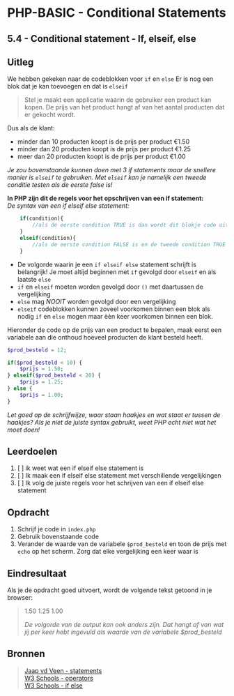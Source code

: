 # PHP-BASIC - Conditional Statements

## 5.4 - Conditional statement - If, elseif, else

## Uitleg

We hebben gekeken naar de codeblokken voor `if` en `else` Er is nog een blok dat je kan toevoegen en dat is `elseif`
>
>Stel je maakt een applicatie waarin de gebruiker een product kan kopen. De prijs van het product hangt af van het aantal producten dat er gekocht wordt.
>
Dus als de klant:

* minder dan 10 producten koopt is de prijs per product €1.50
* minder dan 20 producten koopt is de prijs per product €1.25
* meer dan 20 producten koopt is de prijs per product €1.00

_Je zou bovenstaande kunnen doen met 3 if statements maar de snellere manier is `elseif` te gebruiken. Met `elseif` kan je namelijk een tweede conditie testen als de eerste false is!_

**In PHP zijn dit de regels voor het opschrijven van een if statement:**  
_De syntax van een if elseif else statement:_  

```php
    if(condition){
        //als de eerste condition TRUE is dan wordt dit blokje code uitgevoerd en het tweede blokje code niet.
    }
    elseif(condition){
        //als de eerste condition FALSE is en de tweede condition TRUE is dan wordt dit blokje code uitgevoerd.
    }
```

* De volgorde waarin je een `if elseif else` statement schrijft is belangrijk!
Je moet altijd beginnen met `if` gevolgd door `elseif` en als laatste `else`
* `if` en `elseif` moeten worden gevolgd door `()` met daartussen de vergelijking
* `else` mag _NOOIT_ worden gevolgd door een vergelijking
* `elseif` codeblokken kunnen zoveel voorkomen binnen een blok als nodig `if` en `else` mogen maar èèn keer voorkomen binnen een blok.
>
Hieronder de code op de prijs van een product te bepalen, maak eerst een variabele aan die onthoud hoeveel producten de klant besteld heeft.

```php
$prod_besteld = 12;

if($prod_besteld < 10) {
    $prijs = 1.50;
} elseif($prod_besteld < 20) {
    $prijs = 1.25;
} else {
    $prijs = 1.00;
}
```

_Let goed op de schrijfwijze, waar staan haakjes en wat staat er tussen de haakjes? Als je niet de juiste syntax gebruikt, weet PHP echt niet wat het moet doen!_

## Leerdoelen

1. [ ] ik weet wat een if elseif else statement is
2. [ ] Ik maak een if elseif else statement met verschillende vergelijkingen
3. [ ] Ik volg de juiste regels voor het schrijven van een if elseif else statement

## Opdracht

1. Schrijf je code in `index.php`
2. Gebruik bovenstaande code
3. Verander de waarde van de variabele `$prod_besteld` en toon de prijs met `echo` op het scherm. Zorg dat elke vergelijking een keer waar is

## Eindresultaat

Als je de opdracht goed uitvoert, wordt de volgende tekst getoond in je browser:
>1.50
>1.25
>1.00  
>  
>_De volgorde van de output kan ook anders zijn. Dat hangt af van wat jij per keer hebt ingevuld als waarde van de variabele $prod_besteld_

## Bronnen

>[Jaap vd Veen - statements](https://phpbasis.jaapvdveen.nl/basiscursus-php/les-2-inleiding-statements/)  
>[W3 Schools - operators](https://www.w3schools.com/php/php_operators.asp)  
>[W3 Schools - if else](https://www.w3schools.com/php/php_if_else.asp)

<!--- ------------ DIT COMMENTAAR LATEN STAAN AUB ------------
------------------ ------------------------------ ------------
------------------ eagle ref:20110759
------------------ ------------------------------ ------------
------------------ DIT COMMENTAAR LATEN STAAN AUB -------- -->
